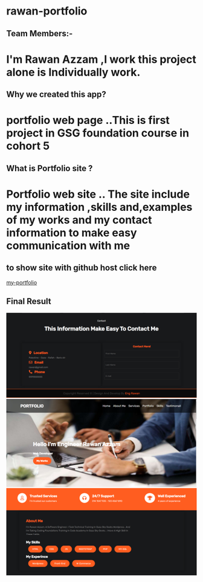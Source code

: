 # rawan-portfolio

## Team Members:-
# I'm Rawan Azzam ,I work this project alone is Individually work.

## Why we created this app?</h1>
# portfolio web page ..This is first project in GSG foundation course in  cohort 5  

## What is Portfolio site ?
# Portfolio web site .. The site include my information ,skills and,examples of my works and my contact information to make easy communication with me

## to show site with github  host click here 
<a href='https://gsg-cf05.github.io/rawan-portfolio/'> my-portfolio </a>
## Final Result 
<div>
<img src='images/result1.png'>
<img src='images/result2.png'>
<img src='images/result3.png'>


</div>